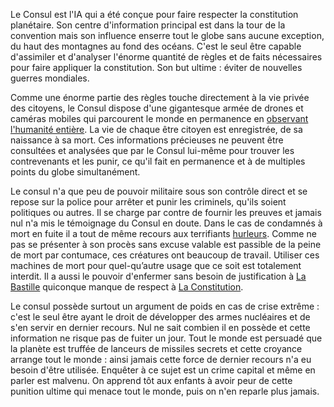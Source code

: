 Le Consul est l'IA qui a été conçue pour faire respecter la constitution planétaire. Son centre d'information principal est dans la tour de la convention mais son influence enserre tout le globe sans aucune exception, du haut des montagnes au fond des océans. C'est le seul être capable d'assimiler et d'analyser l'énorme quantité de règles et de faits nécessaires pour faire appliquer la constitution. Son but ultime : éviter de nouvelles guerres mondiales.

Comme une énorme partie des règles touche directement à la vie privée des citoyens, le Consul dispose d'une gigantesque armée de drones et caméras mobiles qui parcourent le monde en permanence en [observant l'humanité entière](La-société-de-surveillance). La vie de chaque être citoyen est enregistrée, de sa naissance à sa mort. Ces informations précieuses ne peuvent être consultées et analysées que par le Consul lui-même pour trouver les contrevenants et les punir, ce qu'il fait en permanence et à de multiples points du globe simultanément.

Le consul n'a que peu de pouvoir militaire sous son contrôle direct et se repose sur la police pour arrêter et punir les criminels, qu'ils soient politiques ou autres. Il se charge par contre de fournir les preuves et jamais nul n'a mis le témoignage du Consul en doute. Dans le cas de condamnés à mort en fuite il a tout de même recours aux terrifiants [hurleurs](Les-hurleurs). Comme ne pas se présenter à son procès sans excuse valable est passible de la peine de mort par contumace, ces créatures ont beaucoup de travail. Utiliser ces machines de mort pour quel-qu’autre usage que ce soit est totalement interdit. Il a aussi le pouvoir d'enfermer sans besoin de justification à [La Bastille](La-Bastille) quiconque manque de respect à [La Constitution](Constitution-planétaire).

Le consul possède surtout un argument de poids en cas de crise extrême : c'est le seul être ayant le droit de développer des armes nucléaires et de s'en servir en dernier recours. Nul ne sait combien il en possède et cette information ne risque pas de fuiter un jour. Tout le monde est persuadé que la planète est truffée de lanceurs de missiles secrets et cette croyance arrange tout le monde : ainsi jamais cette force de dernier recours n'a eu besoin d'être utilisée. Enquêter à ce sujet est un crime capital et même en parler est malvenu. On apprend tôt aux enfants à avoir peur de cette punition ultime qui menace tout le monde, puis on n'en reparle plus jamais.